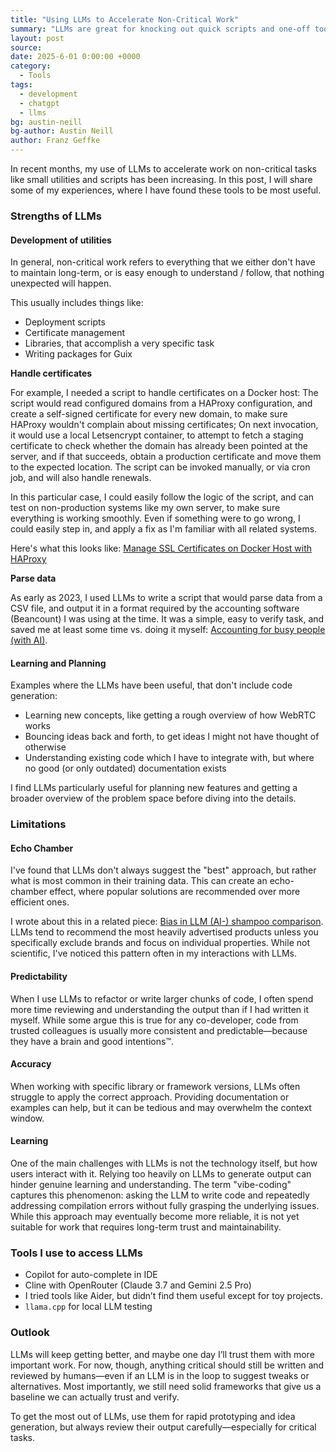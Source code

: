 ```yaml
---
title: "Using LLMs to Accelerate Non-Critical Work"
summary: "LLMs are great for knocking out quick scripts and one-off tools, but they’re no substitute for a careful human review when it really counts."
layout: post
source:
date: 2025-6-01 0:00:00 +0000
category:
  - Tools
tags:
  - development
  - chatgpt
  - llms
bg: austin-neill
bg-author: Austin Neill
author: Franz Geffke
---
```


In recent months, my use of LLMs to accelerate work on non-critical tasks like small utilities and scripts has been increasing. In this post, I will share some of my experiences, where I have found these tools to be most useful.

### Strengths of LLMs

#### Development of utilities

In general, non-critical work refers to everything that we either don't have to maintain long-term, or is easy enough to understand / follow, that nothing unexpected will happen.

This usually includes things like:

- Deployment scripts
- Certificate management
- Libraries, that accomplish a very specific task
- Writing packages for Guix

**Handle certificates**

For example, I needed a script to handle certificates on a Docker host: The script would read configured domains from a HAProxy configuration, and create a self-signed certificate for every new domain, to make sure HAProxy wouldn't complain about missing certificates; On next invocation, it would use a local Letsencrypt container, to attempt to fetch a staging certificate to check whether the domain has already been pointed at the server, and if that succeeds, obtain a production certificate and move them to the expected location. The script can be invoked manually, or via cron job, and will also handle renewals.

In this particular case, I could easily follow the logic of the script, and can test on non-production systems like my own server, to make sure everything is working smoothly. Even if something were to go wrong, I could easily step in, and apply a fix as I'm familiar with all related systems.

Here's what this looks like: [Manage SSL Certificates on Docker Host with HAProxy](https://gist.github.com/franzos/192aa0e59c7e48f4fa412fcb576515f0)

**Parse data**

As early as 2023, I used LLMs to write a script that would parse data from a CSV file, and output it in a format required by the accounting software (Beancount) I was using at the time. It was a simple, easy to verify task, and saved me at least some time vs. doing it myself: [Accounting for busy people (with AI)](/gist/accounting-for-busy-people-with-ai/).

#### Learning and Planning

Examples where the LLMs have been useful, that don't include code generation:

- Learning new concepts, like getting a rough overview of how WebRTC works
- Bouncing ideas back and forth, to get ideas I might not have thought of otherwise
- Understanding existing code which I have to integrate with, but where no good (or only outdated) documentation exists

I find LLMs particularly useful for planning new features and getting a broader overview of the problem space before diving into the details.

### Limitations

#### Echo Chamber

I've found that LLMs don't always suggest the "best" approach, but rather what is most common in their training data. This can create an echo-chamber effect, where popular solutions are recommended over more efficient ones.

I wrote about this in a related piece: [Bias in LLM (AI-) shampoo comparison](/gist/bias-in-llm-shampoo-comparison/). LLMs tend to recommend the most heavily advertised products unless you specifically exclude brands and focus on individual properties. While not scientific, I've noticed this pattern often in my interactions with LLMs.

#### Predictability

When I use LLMs to refactor or write larger chunks of code, I often spend more time reviewing and understanding the output than if I had written it myself. While some argue this is true for any co-developer, code from trusted colleagues is usually more consistent and predictable—because they have a brain and good intentions&#8482;.

#### Accuracy

When working with specific library or framework versions, LLMs often struggle to apply the correct approach. Providing documentation or examples can help, but it can be tedious and may overwhelm the context window.

#### Learning

One of the main challenges with LLMs is not the technology itself, but how users interact with it. Relying too heavily on LLMs to generate output can hinder genuine learning and understanding. The term "vibe-coding" captures this phenomenon: asking the LLM to write code and repeatedly addressing compilation errors without fully grasping the underlying issues. While this approach may eventually become more reliable, it is not yet suitable for work that requires long-term trust and maintainability.

### Tools I use to access LLMs

- Copilot for auto-complete in IDE
- Cline with OpenRouter (Claude 3.7 and Gemini 2.5 Pro)
- I tried tools like Aider, but didn’t find them useful except for toy projects.
- `llama.cpp` for local LLM testing

### Outlook

LLMs will keep getting better, and maybe one day I’ll trust them with more important work. For now, though, anything critical should still be written and reviewed by humans—even if an LLM is in the loop to suggest tweaks or alternatives. Most importantly, we still need solid frameworks that give us a baseline we can actually trust and verify.

To get the most out of LLMs, use them for rapid prototyping and idea generation, but always review their output carefully—especially for critical tasks.